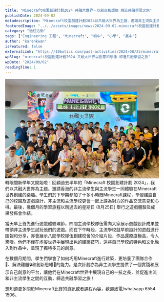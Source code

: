 ```yaml
---
title: "Minecraft校園創建計劃2024 共融大世界－以創意和想像 締造共融學習之旅"
publishDate: 2024-09-02
metadescription: "Minecraft校園創建計劃2024以共融大世界為主題，邀請非主流與主流學生一同體驗Minecraft創建樂趣，培養團隊合作、解決難題和創新思維能力，締造共融學習之旅。"
featuredImage: "../../assets/images/news/2024-09-02-minecraft校園創建計劃2024-共融大世界以創意和想像-締造共融學習之旅/image1.png"
category: "過往活動"
tags: ["Engineering 工程", "Minecraft", "初中", "小學", "高中"]
author: "karenkwan"
isFeatured: false
externalLink: "https://10botics.com/past-activities/2024/08/25/minecraft-competition2024/"
wpSlug: "minecraft校園創建計劃2024-共融大世界以創意和想像-締造共融學習之旅"
wpDate: "2024/09/02"
readingTime: 1
---
```


![](../../assets/images/news/2024-09-02-minecraft校園創建計劃2024-共融大世界以創意和想像-締造共融學習之旅/image2.png)
轉眼間新學年又開始啦！回顧過去半年的「Minecraft 校園創建計劃 2024」，我們以共融大世界為主題，邀請香港的非主流學生與主流學生一同體驗在Minecraft世界創建的樂趣。學生們於下學期參加了十多小時既Minecraft課程，學習建設自己的校園及遊戲設計，非主流和主流學校更會一起上課為對方的作品交流意見和心得。最後，幾個月的學習旅程以剛過去的星期日 (8月25日) 舉行之遊戲體驗及成果發佈會作結。

當天早上首先進行遊戲體驗環節，四間主流學校隊伍需向大家展示遊戲設計成果並帶領非主流學生試玩他們的遊戲。而在下午時段，主流學校就早前設計的遊戲進行匯報和分享，亦會展示八間學校隊伍創建校舍的介紹片段，作品還原度極高，令人驚嘆。他們不僅在虛擬世界中展現出色的建築技巧，還將自己學校的特色和文化融入到作品中，呈現了獨特多元的創意。

在數個月期間，學生們學會了如何巧用Minecraft進行建築，更培養了團隊合作👥、解決難題🔒和創新思維🧠的能力。是次計劃亦為非主流學生提供了一個實踐和展示自己創意的平台，讓他們在Minecraft世界中展現自己的一技之長，並促進主流和非主流學生之間的互動，締造共融學習之旅！

想知道更多關於Minecraft比賽的資訊或者課程內容，歡迎致電/whatsapp 6554 1506。